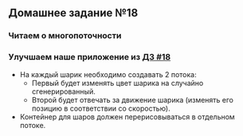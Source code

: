 ## Домашнее задание №18

### Читаем о многопоточности

### Улучшаем наше приложение из [ДЗ #18](https://github.com/rxn1d/courses/blob/master/topic18/topic18_home_work.md)
 * На каждый шарик необходимо создавать 2 потока:
   + Первый будет изменять цвет шарика на случайно сгенерированный.
   + Второй будет отвечать за движение шарика (изменять его позицию в соответствии со скоростью).
 * Контейнер для шаров должен перерисовываться в отдельном потоке.